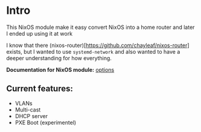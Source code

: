 # Intro

This NixOS module make it easy convert NixOS into a home router and
later I ended up using it at work

I know that there (nixos-router)[https://github.com/chayleaf/nixos-router] exists,
but I wanted to use `systemd-network` and
also wanted to have a deeper understanding for how everything.

**Documentation for NixOS module:** [options](./docs/options.md)


## Current features:

- VLANs
- Multi-cast
- DHCP server
- PXE Boot (experimentel)

